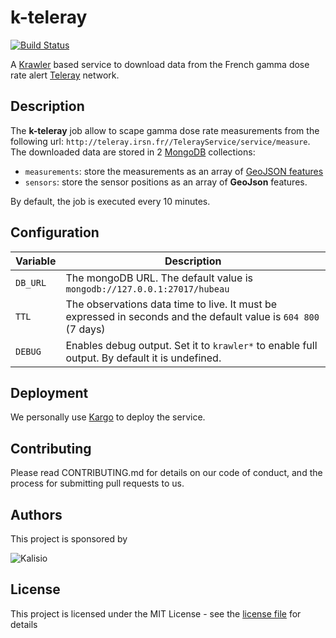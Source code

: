 # k-teleray

[![Build Status](https://travis-ci.org/kalisio/k-teleray.png?branch=master)](https://travis-ci.org/kalisio/k-teleray)

A [Krawler](https://kalisio.github.io/krawler/) based service to download data from the French gamma dose rate alert [Teleray](http://teleray.irsn.fr/aide.htm) network.

## Description

The **k-teleray** job allow to scape gamma dose rate measurements from the following url: `http://teleray.irsn.fr//TelerayService/service/measure`.
The downloaded data are stored in 2 [MongoDB](https://www.mongodb.com/) collections:
* `measurements`: store the measurements as an array of [GeoJSON features](https://fr.wikipedia.org/wiki/GeoJSON)
* `sensors`: store the sensor positions as an array of **GeoJson** features.

By default, the job is executed every 10 minutes.

## Configuration

| Variable | Description |
|--- | --- |
| `DB_URL` | The mongoDB URL. The default value is `mongodb://127.0.0.1:27017/hubeau` |
| `TTL` | The observations data time to live. It must be expressed in seconds and the default value is `604 800` (7 days) | 
| `DEBUG` | Enables debug output. Set it to `krawler*` to enable full output. By default it is undefined. |

## Deployment

We personally use [Kargo](https://kalisio.github.io/kargo/) to deploy the service.

## Contributing

Please read CONTRIBUTING.md for details on our code of conduct, and the process for submitting pull requests to us.

## Authors

This project is sponsored by 

![Kalisio](https://s3.eu-central-1.amazonaws.com/kalisioscope/kalisio/kalisio-logo-black-256x84.png)

## License

This project is licensed under the MIT License - see the [license file](./LICENCE) for details